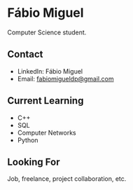 # Fábio Miguel

Computer Science student.

## Contact

- LinkedIn: Fábio Miguel
- Email: fabiomigueldp@gmail.com

## Current Learning

- C++
- SQL
- Computer Networks
- Python


## Looking For

Job, freelance, project collaboration, etc.
